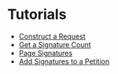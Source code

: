 # Tutorials

* [Construct a Request](construct-a-request.md)
* [Get a Signature Count](get-a-signature-count.md)
* [Page Signatures](page-signatures.md)
* [Add Signatures to a Petition](add-signatures-to-a-petition.md)
